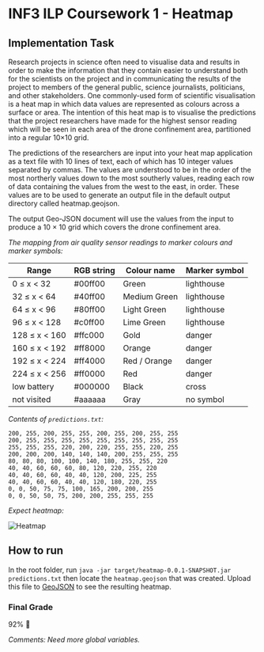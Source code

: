 # INF3 ILP Coursework 1 - Heatmap

## Implementation Task
Research projects in science often need to visualise data and results in order to make the information that they contain easier to understand both for the scientists on the project and in communicating the results of the project to members of the general public, science journalists, politicians, and other stakeholders. One commonly-used form of scientific visualisation is a heat map in which data values are represented as colours across a surface or area. The intention of this heat map is to visualise the predictions that the project researchers have made for the highest sensor reading which will be seen in each area of the drone confinement area, partitioned into a regular 10×10 grid.

The predictions of the researchers are input into your heat map application as a text file with 10 lines of text, each of which has 10 integer values separated by commas. The values are understood to be in the order of the most northerly values down to the most southerly values, reading each row of data containing the values from the west to the east, in order. These values are to be used to generate an output file in the default output directory called heatmap.geojson.

The output Geo-JSON document will use the values from the input to produce a 10 × 10 grid which covers the drone confinement area.

*The mapping from air quality sensor readings to marker colours and marker symbols:*

Range | RGB string | Colour name | Marker symbol
------|------------|-------------|--------------
0 ≤ x < 32 |#00ff00| Green |lighthouse
32 ≤ x < 64| #40ff00 |Medium Green |lighthouse
64 ≤ x < 96| #80ff00| Light Green| lighthouse
96 ≤ x < 128 |#c0ff00 |Lime Green| lighthouse
128 ≤ x < 160| #ffc000| Gold |danger
160 ≤ x < 192 |#ff8000 |Orange |danger
192 ≤ x < 224 |#ff4000 |Red / Orange |danger
224 ≤ x < 256 |#ff0000 |Red |danger
low battery |#000000 |Black |cross
not visited |#aaaaaa |Gray |no symbol


*Contents of `predictions.txt`:*
```
200, 255, 200, 255, 255, 200, 255, 200, 255, 255
200, 255, 255, 255, 255, 255, 255, 255, 255, 255
255, 255, 255, 220, 200, 220, 255, 255, 220, 255
200, 200, 200, 140, 140, 140, 200, 255, 255, 255
80, 80, 80, 100, 100, 140, 180, 255, 255, 220
40, 40, 60, 60, 60, 80, 120, 220, 255, 220
40, 40, 60, 60, 40, 40, 120, 200, 225, 255
40, 40, 60, 60, 40, 40, 120, 180, 220, 255
0, 0, 50, 75, 75, 100, 165, 200, 200, 255
0, 0, 50, 50, 75, 200, 200, 255, 255, 255
```

*Expect heatmap:*

![Heatmap](https://i.imgur.com/WOoc8XW.png)

## How to run
In the root folder, run `java -jar target/heatmap-0.0.1-SNAPSHOT.jar predictions.txt` then locate the `heatmap.geojson` that was created. Upload this file to [GeoJSON](https://geojson.io/) to see the resulting heatmap.

### Final Grade
92% :tada:

*Comments: Need more global variables.*
